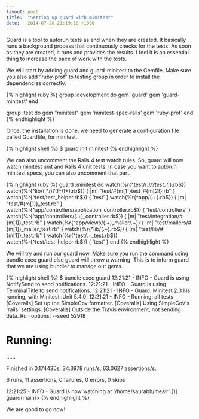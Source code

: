 ```yaml
---
layout: post
title:  "Setting up guard with minitest"
date:   2014-07-28 21:19:30 +1000
---
```

Guard is a tool to autorun tests as and when they are created. It basically runs a background process that continuously checks for the tests. As soon as they are created, it runs and provides the results. I feel it is an essential thing to increase the pace of work with the tests.

We will start by adding guard and guard-minitest to the Gemfile. Make sure you also add “ruby-prof” to testing group in order to install the dependencies correctly.

{% highlight ruby %}
group :development do
  gem 'guard'
  gem 'guard-minitest'
end

group :test do
  gem "minitest"
  gem 'minitest-spec-rails'
  gem 'ruby-prof'
end
{% endhighlight %}

Once, the installation is done, we need to generate a configuration file called Guardfile, for minitest.

{% highlight shell %}
$ guard init minitest
{% endhighlight %}

We can also uncomment the Rails 4 test watch rules. So, guard will now watch minitest unit and Rails 4 unit tests. In case you want to autorun minitest specs, you can also uncomment that part.

{% highlight ruby %}
  guard :minitest do
    watch(%r{^test/(.*)\/?test_(.*)\.rb$})
    watch(%r{^lib/(.*/)?([^/]+)\.rb$}) { |m| "test/#{m[1]}test_#{m[2]}.rb" }
    watch(%r{^test/test_helper\.rb$}) { 'test' }
    watch(%r{^app/(.+)\.rb$}) { |m| "test/#{m[1]}_test.rb" }
    watch(%r{^app/controllers/application_controller\.rb$}) { 'test/controllers' }
    watch(%r{^app/controllers/(.+)_controller\.rb$}) { |m| "test/integration/#{m[1]}_test.rb" }
    watch(%r{^app/views/(.+)_mailer/.+}) { |m| "test/mailers/#{m[1]}_mailer_test.rb" }
    watch(%r{^lib/(.+)\.rb$}) { |m| "test/lib/#{m[1]}_test.rb" }
    watch(%r{^test/.+_test\.rb$})
    watch(%r{^test/test_helper\.rb$}) { 'test' }
  end
{% endhighlight %}

We will try and run our guard now. Make sure you run the command using bundle exec guard else guard will throw a warning. This is to inform guard that we are using bundler to manage our gems.

{% highlight shell %}
$ bundle exec guard
12:21:21 - INFO - Guard is using NotifySend to send notifications.
12:21:21 - INFO - Guard is using TerminalTitle to send notifications.
12:21:21 - INFO - Guard::Minitest 2.3.1 is running, with Minitest::Unit 5.4.0!
12:21:21 - INFO - Running: all tests
[Coveralls] Set up the SimpleCov formatter.
[Coveralls] Using SimpleCov's 'rails' settings.
[Coveralls] Outside the Travis environment, not sending data.
Run options: --seed 52918

# Running:

......

Finished in 0.174430s, 34.3978 runs/s, 63.0627 assertions/s.

6 runs, 11 assertions, 0 failures, 0 errors, 0 skips

12:21:25 - INFO - Guard is now watching at '/home/saurabh/mealr'
[1] guard(main)>
{% endhighlight %}

We are good to go now!
